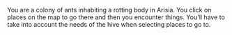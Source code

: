 You are a colony of ants inhabiting a rotting body in Arisia. You click on places on the map to go there and then you encounter things. You'll have to take into account the needs of the hive when selecting places to go to.